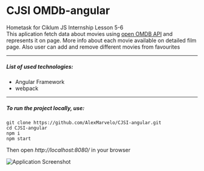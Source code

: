 # CJSI OMDb-angular
Hometask for Ciklum JS Internship Lesson 5-6<br>
This aplication fetch data about movies using [open OMDB API](https://www.omdbapi.com/) and represents it on page. More info about each movie available on detailed film page. Also user can add and remove different movies from favourites

---

##### List of used technologies:
- Angular Framework
- webpack
---

##### To run the project locally, use:
```
git clone https://github.com/AlexMarvelo/CJSI-angular.git
cd CJSI-angular
npm i
npm start
```
Then open *http://localhost:8080/* in your browser

![Application Screenshot](http://heyalex.xyz/static/img/screenshot-omdb-hero.png)
